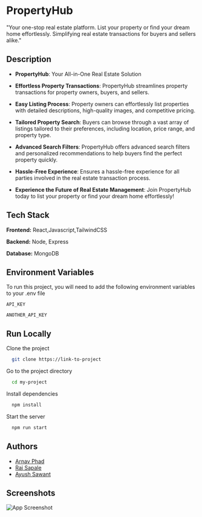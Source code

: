 
# PropertyHub

"Your one-stop real estate platform. List your property or find your dream home effortlessly. Simplifying real estate transactions for buyers and sellers alike."

## Description

- **PropertyHub**: Your All-in-One Real Estate Solution
  
- **Effortless Property Transactions**: PropertyHub streamlines property transactions for property owners, buyers, and sellers.

- **Easy Listing Process**: Property owners can effortlessly list properties with detailed descriptions, high-quality images, and competitive pricing.

- **Tailored Property Search**: Buyers can browse through a vast array of listings tailored to their preferences, including location, price range, and property type.

- **Advanced Search Filters**: PropertyHub offers advanced search filters and personalized recommendations to help buyers find the perfect property quickly.

- **Hassle-Free Experience**: Ensures a hassle-free experience for all parties involved in the real estate transaction process.

- **Experience the Future of Real Estate Management**: Join PropertyHub today to list your property or find your dream home effortlessly!
## Tech Stack

**Frontend:** React,Javascript,TailwindCSS

**Backend:** Node, Express

**Database:** MongoDB


## Environment Variables

To run this project, you will need to add the following environment variables to your .env file

`API_KEY`

`ANOTHER_API_KEY`


## Run Locally

Clone the project

```bash
  git clone https://link-to-project
```

Go to the project directory

```bash
  cd my-project
```

Install dependencies

```bash
  npm install
```

Start the server

```bash
  npm run start
```


## Authors

- [Arnav Phad](https://www.github.com/Arnav0704)
- [Raj Sapale](https://www.github.com/RajSapale04)
- [Ayush Sawant](https://www.github.com/ayushsawant464)



## Screenshots

![App Screenshot](https://via.placeholder.com/468x300?text=App+Screenshot+Here)

